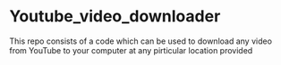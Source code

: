 # Youtube_video_downloader
This repo consists of a code which can be used to download any video from YouTube to your computer at any pirticular location provided 
